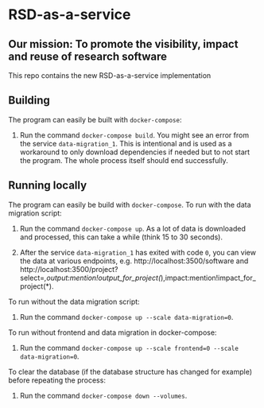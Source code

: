 # RSD-as-a-service

## Our mission: To promote the visibility, impact and reuse of research software

This repo contains the new RSD-as-a-service implementation

## Building

The program can easily be built with `docker-compose`:

1. Run the command `docker-compose build`. You might see an error from the service `data-migration_1`. This is intentional and is used as a workaround to only download dependencies if needed but to not start the program. The whole process itself should end successfully.

## Running locally

The program can easily be build with `docker-compose`. To run with the data migration script:

1. Run the command `docker-compose up`. As a lot of data is downloaded and processed, this can take a while (think 15 to 30 seconds).

2. After the service `data-migration_1` has exited with code `0`, you can view the data at various endpoints, e.g. http://localhost:3500/software and http://localhost:3500/project?select=_,output:mention!output_for_project(_),impact:mention!impact_for_project(\*).

To run without the data migration script:

1. Run the command `docker-compose up --scale data-migration=0`.

To run without frontend and data migration in docker-compose:

1. Run the command `docker-compose up --scale frontend=0 --scale data-migration=0`.

To clear the database (if the database structure has changed for example) before repeating the process:

1. Run the command `docker-compose down --volumes`.
